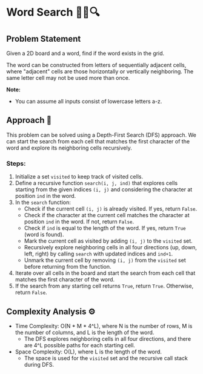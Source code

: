 # Word Search 🕵️‍♂️🔍

## Problem Statement

Given a 2D board and a word, find if the word exists in the grid.

The word can be constructed from letters of sequentially adjacent cells, where "adjacent" cells are those horizontally or vertically neighboring. The same letter cell may not be used more than once.

**Note:**
- You can assume all inputs consist of lowercase letters a-z.

## Approach 🚀

This problem can be solved using a Depth-First Search (DFS) approach. We can start the search from each cell that matches the first character of the word and explore its neighboring cells recursively.

### Steps:
1. Initialize a set `visited` to keep track of visited cells.
2. Define a recursive function `search(i, j, ind)` that explores cells starting from the given indices `(i, j)` and considering the character at position `ind` in the word.
3. In the `search` function:
   - Check if the current cell `(i, j)` is already visited. If yes, return `False`.
   - Check if the character at the current cell matches the character at position `ind` in the word. If not, return `False`.
   - Check if `ind` is equal to the length of the word. If yes, return `True` (word is found).
   - Mark the current cell as visited by adding `(i, j)` to the `visited` set.
   - Recursively explore neighboring cells in all four directions (up, down, left, right) by calling `search` with updated indices and `ind+1`.
   - Unmark the current cell by removing `(i, j)` from the `visited` set before returning from the function.
4. Iterate over all cells in the board and start the search from each cell that matches the first character of the word.
5. If the search from any starting cell returns `True`, return `True`. Otherwise, return `False`.

## Complexity Analysis ⚙️

- Time Complexity: O(N * M * 4^L), where N is the number of rows, M is the number of columns, and L is the length of the word.
  - The DFS explores neighboring cells in all four directions, and there are 4^L possible paths for each starting cell.
- Space Complexity: O(L), where L is the length of the word.
  - The space is used for the `visited` set and the recursive call stack during DFS.
